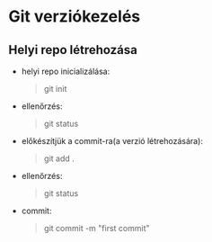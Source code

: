 # Git verziókezelés

## Helyi repo létrehozása

- helyi repo inicializálása:
    > git init
- ellenőrzés:
    > git status
- előkészítjük a commit-ra(a verzió létrehozására):
    > git add .
- ellenőrzés:
    > git status
- commit:
    > git commit -m "first commit"